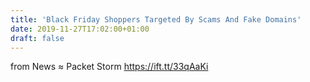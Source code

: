 ```yaml
---
title: 'Black Friday Shoppers Targeted By Scams And Fake Domains'
date: 2019-11-27T17:02:00+01:00
draft: false
---
```


  
  
from News ≈ Packet Storm https://ift.tt/33qAaKi